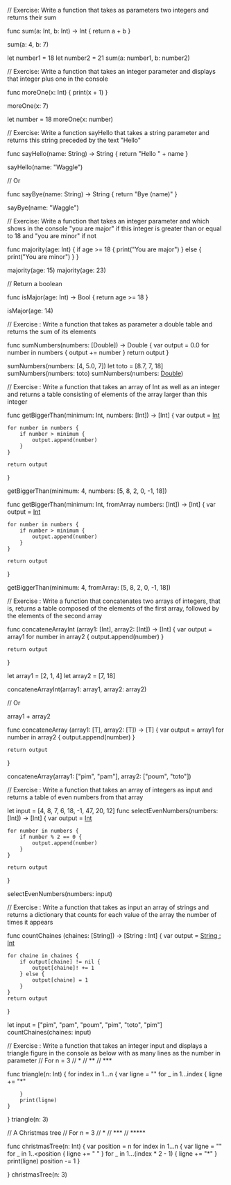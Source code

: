 
// Exercise: Write a function that takes as parameters two integers and returns their sum

func sum(a: Int, b: Int)  -> Int {
    return a + b
}

sum(a: 4, b: 7)

let number1 = 18
let number2 = 21
sum(a: number1, b: number2)

// Exercise: Write a function that takes an integer parameter and displays that integer plus one in the console

func moreOne(x: Int) {
    print(x + 1)
}

moreOne(x: 7)

let number = 18
moreOne(x: number)


// Exercise: Write a function sayHello that takes a string parameter and returns this string preceded by the text "Hello"

func sayHello(name: String) -> String {
    return "Hello " + name
}

sayHello(name: "Waggle")

// Or

func sayBye(name: String) -> String {
    return "Bye \(name)"
}

sayBye(name: "Waggle")


// Exercise: Write a function that takes an integer parameter and which shows in the console "you are major" if this integer is greater than or equal to 18 and "you are minor" if not

func majority(age: Int) {
    if age >= 18 {
        print("You are major")
    } else {
        print("You are minor")
    }
}

majority(age: 15)
majority(age: 23)

// Return a boolean

func isMajor(age: Int) -> Bool {
    return age >= 18
}

isMajor(age: 14)


// Exercise : Write a function that takes as parameter a double table and returns the sum of its elements

func sumNumbers(numbers: [Double]) -> Double {
    var output = 0.0
    for number in numbers {
        output += number
    }
    return output
}

sumNumbers(numbers: [4, 5.0, 7])
let toto = [8.7, 7, 18]
sumNumbers(numbers: toto)
sumNumbers(numbers: [Double]())


// Exercise : Write a function that takes an array of Int as well as an integer and returns a table consisting of elements of the array larger than this integer

func getBiggerThan(minimum: Int, numbers: [Int]) -> [Int] {
    var output = [Int]()
    
    for number in numbers {
        if number > minimum {
            output.append(number)
        }
    }
    
    return output
}

getBiggerThan(minimum: 4, numbers: [5, 8, 2, 0, -1, 18])

func getBiggerThan(minimum: Int, fromArray numbers: [Int]) -> [Int] {
    var output = [Int]()
    
    for number in numbers {
        if number > minimum {
            output.append(number)
        }
    }
    
    return output
}

getBiggerThan(minimum: 4, fromArray: [5, 8, 2, 0, -1, 18])


// Exercise : Write a function that concatenates two arrays of integers, that is, returns a table composed of the elements of the first array, followed by the elements of the second array

func concateneArrayInt (array1: [Int], array2: [Int]) -> [Int] {
    var output = array1
    for number in array2 {
        output.append(number)
    }
    
    return output
}

let array1 = [2, 1, 4]
let array2 = [7, 18]

concateneArrayInt(array1: array1, array2: array2)

// Or

array1 + array2


func concateneArray<T> (array1: [T], array2: [T]) -> [T] {
    var output = array1
    for number in array2 {
        output.append(number)
    }
    
    return output
}

concateneArray(array1: ["pim", "pam"], array2: ["poum", "toto"])


// Exercise : Write a function that takes an array of integers as input and returns a table of even numbers from that array

let input = [4, 8, 7, 6, 18, -1, 47, 20, 12]
func selectEvenNumbers(numbers: [Int]) -> [Int] {
    var output = [Int]()
    
    for number in numbers {
        if number % 2 == 0 {
            output.append(number)
        }
    }
    
    return output
}

selectEvenNumbers(numbers: input)


// Exercise : Write a function that takes as input an array of strings and returns a dictionary that counts for each value of the array the number of times it appears

func countChaines (chaines: [String]) -> [String : Int] {
    var output = [String : Int]()
    
    for chaine in chaines {
        if output[chaine] != nil {
            output[chaine]! += 1
        } else {
            output[chaine] = 1
        }
    }
    return output
}

let input = ["pim", "pam", "poum", "pim", "toto", "pim"]
countChaines(chaines: input)


// Exercise : Write a function that takes an integer input and displays a triangle figure in the console as below with as many lines as the number in parameter
// For n = 3
// *
// **
// ***

func triangle(n: Int) {
    for index in 1...n {
        var ligne = ""
        for _ in 1...index {
            ligne += "*"
    
        }
        print(ligne)
    }
    
}
triangle(n: 3)

// A Christmas tree
// For n = 3
//   *
//  ***
// *****

func christmasTree(n: Int) {
    var position = n
    for index in 1...n {
        var ligne = ""
        for _ in 1..<position {
            ligne += " "
        }
        for _ in 1...(index * 2 - 1) {
            ligne += "*"
        }
        print(ligne)
        position -= 1
    }
    
}
christmasTree(n: 3)
